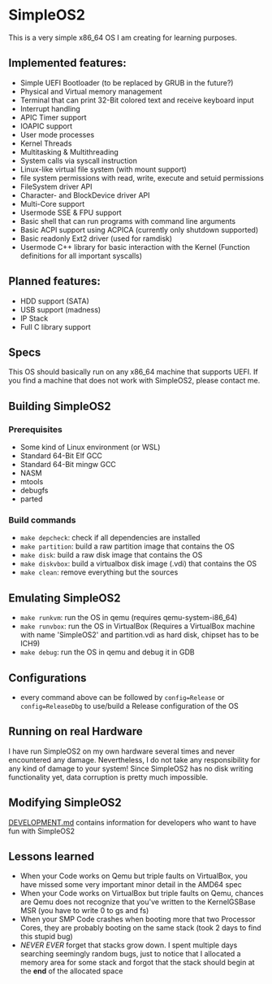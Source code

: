 # SimpleOS2

This is a very simple x86_64 OS I am creating for learning purposes.

## Implemented features:
- Simple UEFI Bootloader (to be replaced by GRUB in the future?)
- Physical and Virtual memory management
- Terminal that can print 32-Bit colored text and receive keyboard input
- Interrupt handling
- APIC Timer support
- IOAPIC support
- User mode processes
- Kernel Threads
- Multitasking & Multithreading
- System calls via syscall instruction
- Linux-like virtual file system (with mount support)
- file system permissions with read, write, execute and setuid permissions
- FileSystem driver API
- Character- and BlockDevice driver API
- Multi-Core support
- Usermode SSE & FPU support
- Basic shell that can run programs with command line arguments
- Basic ACPI support using ACPICA (currently only shutdown supported)
- Basic readonly Ext2 driver (used for ramdisk)
- Usermode C++ library for basic interaction with the Kernel (Function definitions for all important syscalls)

## Planned features:
- HDD support (SATA)
- USB support (madness)
- IP Stack
- Full C library support

## Specs
This OS should basically run on any x86_64 machine that supports UEFI. If you find a machine that does not work with SimpleOS2, please contact me.

## Building SimpleOS2
### Prerequisites
- Some kind of Linux environment (or WSL)
- Standard 64-Bit Elf GCC
- Standard 64-Bit mingw GCC
- NASM
- mtools
- debugfs
- parted
### Build commands
- ``make depcheck``:            check if all dependencies are installed
- ``make partition``:           build a raw partition image that contains the OS
- ``make disk``:                build a raw disk image that contains the OS
- ``make diskvbox``:            build a virtualbox disk image (.vdi) that contains the OS
- ``make clean``:               remove everything but the sources

## Emulating SimpleOS2
- ``make runkvm``:              run the OS in qemu (requires qemu-system-i86_64)
- ``make runvbox``:             run the OS in VirtualBox (Requires a VirtualBox machine with name 'SimpleOS2' and partition.vdi as hard disk, chipset has to be ICH9)
- ``make debug``:               run the OS in qemu and debug it in GDB

## Configurations
- every command above can be followed by ``config=Release`` or ``config=ReleaseDbg`` to use/build a Release configuration of the OS

## Running on real Hardware
I have run SimpleOS2 on my own hardware several times and never encountered any damage. Nevertheless, I do not take any responsibility for any kind of damage to your system! Since SimpleOS2 has no disk writing functionality yet, data corruption is pretty much impossible.

## Modifying SimpleOS2
[DEVELOPMENT.md](DEVELOPMENT.md) contains information for developers who want to have fun with SimpleOS2

## Lessons learned
- When your Code works on Qemu but triple faults on VirtualBox, you have missed some very important minor detail in the AMD64 spec
- When your Code works on VirtualBox but triple faults on Qemu, chances are Qemu does not recognize that you've written to the KernelGSBase MSR (you have to write 0 to gs and fs)
- When your SMP Code crashes when booting more that two Processor Cores, they are probably booting on the same stack (took 2 days to find this stupid bug)
- *NEVER* *EVER* forget that stacks grow down. I spent multiple days searching seemingly random bugs, just to notice that I allocated a memory area for some stack and forgot that the stack should begin at the **end** of the allocated space
